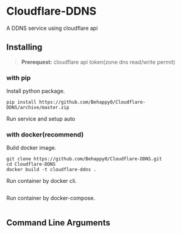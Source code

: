 # Cloudflare-DDNS

A DDNS service using cloudflare api

## Installing

> **Prerequest:** cloudflare api token(zone dns read/write permit)

### with pip

Install python package.

```shell
pip install https://github.com/Behappy0/Cloudflare-DDNS/archive/master.zip
```

Run service and setup auto

### with docker(recommend)

Build docker image.

```shell
git clone https://github.com/Behappy0/Cloudflare-DDNS.git
cd Cloudflare-DDNS
docker build -t cloudflare-ddns .
```

Run container by docker cli.

```shell
```

Run container by docker-compose.

```shell
```

## Command Line Arguments
